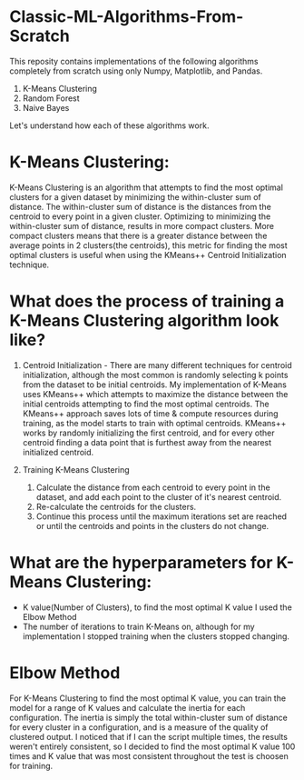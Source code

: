 # Classic-ML-Algorithms-From-Scratch
This reposity contains implementations of the following algorithms completely from scratch using only Numpy, Matplotlib, and Pandas.

1. K-Means Clustering
2. Random Forest
3. Naive Bayes

Let's understand how each of these algorithms work.

# K-Means Clustering:
K-Means Clustering is an algorithm that attempts to find the most optimal clusters for a given dataset by minimizing the within-cluster sum of distance. The within-cluster sum of distance is the distances from the centroid to every point in a given cluster. Optimizing to minimizing the within-cluster sum of distance, results in more compact clusters. More compact clusters means that there is a greater distance between the average points in 2 clusters(the centroids), this metric for finding the most optimal clusters is useful when using the KMeans++ Centroid Initialization technique.

# What does the process of training a K-Means Clustering algorithm look like?

1. Centroid Initialization - There are many different techniques for centroid initialization, although the most common is randomly selecting k points from the dataset to be initial centroids. My implementation of K-Means uses KMeans++ which attempts to maximize the distance between the initial centroids attempting to find the most optimal centroids. The KMeans++ approach saves lots of time & compute resources during training, as the model starts to train with optimal centroids. KMeans++ works by randomly initializing the first centroid, and for every other centroid finding a data point that is furthest away from the nearest initialized centroid.

2. Training K-Means Clustering
   1. Calculate the distance from each centroid to every point in the dataset, and add each point to the cluster of it's nearest centroid.
   2. Re-calculate the centroids for the clusters.
   3. Continue this process until the maximum iterations set are reached or until the centroids and points in the clusters do not change.

# What are the hyperparameters for K-Means Clustering:
- K value(Number of Clusters), to find the most optimal K value I used the Elbow Method
- The number of iterations to train K-Means on, although for my implementation I stopped training when the clusters stopped changing.

# Elbow Method
For K-Means Clustering to find the most optimal K value, you can train the model for a range of K values and calculate the inertia for each configuration. The inertia is simply the total within-cluster sum of distance for every cluster in a configuration, and is a measure of the quality of clustered output. I noticed that if I can the script multiple times, the results weren't entirely consistent, so I decided to find the most optimal K value 100 times and K value that was most consistent throughout the test is choosen for training. 
